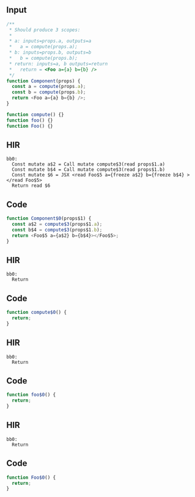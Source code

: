 
## Input

```javascript
/**
 * Should produce 3 scopes:
 *
 * a: inputs=props.a, outputs=a
 *   a = compute(props.a);
 * b: inputs=props.b, outputs=b
 *   b = compute(props.b);
 * return: inputs=a, b outputs=return
 *   return = <Foo a={a} b={b} />
 */
function Component(props) {
  const a = compute(props.a);
  const b = compute(props.b);
  return <Foo a={a} b={b} />;
}

function compute() {}
function foo() {}
function Foo() {}

```

## HIR

```
bb0:
  Const mutate a$2 = Call mutate compute$3(read props$1.a)
  Const mutate b$4 = Call mutate compute$3(read props$1.b)
  Const mutate $6 = JSX <read Foo$5 a={freeze a$2} b={freeze b$4} ></read Foo$5>
  Return read $6
```

## Code

```javascript
function Component$0(props$1) {
  const a$2 = compute$3(props$1.a);
  const b$4 = compute$3(props$1.b);
  return <Foo$5 a={a$2} b={b$4}></Foo$5>;
}

```
## HIR

```
bb0:
  Return
```

## Code

```javascript
function compute$0() {
  return;
}

```
## HIR

```
bb0:
  Return
```

## Code

```javascript
function foo$0() {
  return;
}

```
## HIR

```
bb0:
  Return
```

## Code

```javascript
function Foo$0() {
  return;
}

```
      
